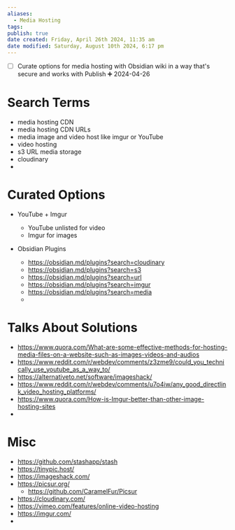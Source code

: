 ```yaml
---
aliases:
  - Media Hosting
tags: 
publish: true
date created: Friday, April 26th 2024, 11:35 am
date modified: Saturday, August 10th 2024, 6:17 pm
---
```


- [ ] Curate options for media hosting with Obsidian wiki in a way that's secure and works with Publish ➕ 2024-04-26

# Search Terms

- media hosting CDN
- media hosting CDN URLs
- media image and video host like imgur or YouTube
- video hosting
- s3 URL media storage
- cloudinary
- 

# Curated Options

- YouTube + Imgur
	- YouTube unlisted for video
	- Imgur for images

- Obsidian Plugins
	- https://obsidian.md/plugins?search=cloudinary
	- https://obsidian.md/plugins?search=s3
	- https://obsidian.md/plugins?search=url
	- https://obsidian.md/plugins?search=imgur
	- https://obsidian.md/plugins?search=media
	- 

# Talks About Solutions

- https://www.quora.com/What-are-some-effective-methods-for-hosting-media-files-on-a-website-such-as-images-videos-and-audios
- https://www.reddit.com/r/webdev/comments/z3zme9/could_you_technically_use_youtube_as_a_way_to/
- https://alternativeto.net/software/imageshack/
- https://www.reddit.com/r/webdev/comments/u7o4iw/any_good_directlink_video_hosting_platforms/
- https://www.quora.com/How-is-Imgur-better-than-other-image-hosting-sites
- 

# Misc

- https://github.com/stashapp/stash
- https://tinypic.host/
- https://imageshack.com/
- https://picsur.org/
	- https://github.com/CaramelFur/Picsur
- https://cloudinary.com/
- https://vimeo.com/features/online-video-hosting
- https://imgur.com/
- 